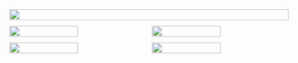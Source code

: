 <div style="display: flex; flex-direction: column; gap: 10px;">
    <img src="https://github-profile-summary-cards.vercel.app/api/cards/profile-details?username=geoochi&theme=default" style="width: 100%;" />
    <div style="display: flex; flex-direction: row; gap: 10px;">
        <img src="https://github-profile-summary-cards.vercel.app/api/cards/repos-per-language?username=geoochi&theme=default" style="width: 50%;" />
        <img src="https://github-profile-summary-cards.vercel.app/api/cards/stats?username=geoochi&theme=default" style="width: 50%;" />
    </div>
    <div style="display: flex; flex-direction: row; gap: 10px;">
        <img src="https://github-profile-summary-cards.vercel.app/api/cards/most-commit-language?username=geoochi&theme=default" style="width: 50%;" />
        <img src="https://github-profile-summary-cards.vercel.app/api/cards/stats?username=geoochi&theme=default" style="width: 50%;" />
    </div>
</div>
